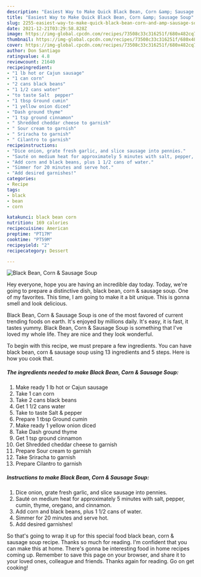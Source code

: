 ```yaml
---
description: "Easiest Way to Make Quick Black Bean, Corn &amp; Sausage Soup"
title: "Easiest Way to Make Quick Black Bean, Corn &amp; Sausage Soup"
slug: 2255-easiest-way-to-make-quick-black-bean-corn-and-amp-sausage-soup
date: 2021-12-21T03:29:58.828Z
image: https://img-global.cpcdn.com/recipes/73508c33c316251f/680x482cq70/black-bean-corn-sausage-soup-recipe-main-photo.jpg
thumbnail: https://img-global.cpcdn.com/recipes/73508c33c316251f/680x482cq70/black-bean-corn-sausage-soup-recipe-main-photo.jpg
cover: https://img-global.cpcdn.com/recipes/73508c33c316251f/680x482cq70/black-bean-corn-sausage-soup-recipe-main-photo.jpg
author: Don Santiago
ratingvalue: 4.8
reviewcount: 21640
recipeingredient:
- "1 lb hot or Cajun sausage"
- "1 can corn"
- "2 cans black beans"
- "1 1/2 cans water"
- "to taste Salt  pepper"
- "1 tbsp Ground cumin"
- "1 yellow onion diced"
- "Dash ground thyme"
- "1 tsp ground cinnamon"
- " Shredded cheddar cheese to garnish"
- " Sour cream to garnish"
- " Sriracha to garnish"
- " Cilantro to garnish"
recipeinstructions:
- "Dice onion, grate fresh garlic, and slice sausage into pennies."
- "Sauté on medium heat for approximately 5 minutes with salt, pepper, cumin, thyme, oregano, and cinnamon."
- "Add corn and black beans, plus 1 1/2 cans of water."
- "Simmer for 20 minutes and serve hot."
- "Add desired garnishes!"
categories:
- Recipe
tags:
- black
- bean
- corn

katakunci: black bean corn 
nutrition: 169 calories
recipecuisine: American
preptime: "PT17M"
cooktime: "PT59M"
recipeyield: "2"
recipecategory: Dessert

---
```



![Black Bean, Corn & Sausage Soup](https://img-global.cpcdn.com/recipes/73508c33c316251f/680x482cq70/black-bean-corn-sausage-soup-recipe-main-photo.jpg)

Hey everyone, hope you are having an incredible day today. Today, we're going to prepare a distinctive dish, black bean, corn & sausage soup. One of my favorites. This time, I am going to make it a bit unique. This is gonna smell and look delicious.

Black Bean, Corn & Sausage Soup is one of the most favored of current trending foods on earth. It's enjoyed by millions daily. It's easy, it is fast, it tastes yummy. Black Bean, Corn & Sausage Soup is something that I've loved my whole life. They are nice and they look wonderful.




To begin with this recipe, we must prepare a few ingredients. You can have black bean, corn & sausage soup using 13 ingredients and 5 steps. Here is how you cook that.

<!--inarticleads1-->

##### The ingredients needed to make Black Bean, Corn & Sausage Soup:

1. Make ready 1 lb hot or Cajun sausage
1. Take 1 can corn
1. Take 2 cans black beans
1. Get 1 1/2 cans water
1. Take to taste Salt & pepper
1. Prepare 1 tbsp Ground cumin
1. Make ready 1 yellow onion diced
1. Take Dash ground thyme
1. Get 1 tsp ground cinnamon
1. Get  Shredded cheddar cheese to garnish
1. Prepare  Sour cream to garnish
1. Take  Sriracha to garnish
1. Prepare  Cilantro to garnish




<!--inarticleads2-->

##### Instructions to make Black Bean, Corn & Sausage Soup:

1. Dice onion, grate fresh garlic, and slice sausage into pennies.
1. Sauté on medium heat for approximately 5 minutes with salt, pepper, cumin, thyme, oregano, and cinnamon.
1. Add corn and black beans, plus 1 1/2 cans of water.
1. Simmer for 20 minutes and serve hot.
1. Add desired garnishes!




So that's going to wrap it up for this special food black bean, corn & sausage soup recipe. Thanks so much for reading. I'm confident that you can make this at home. There's gonna be interesting food in home recipes coming up. Remember to save this page on your browser, and share it to your loved ones, colleague and friends. Thanks again for reading. Go on get cooking!
